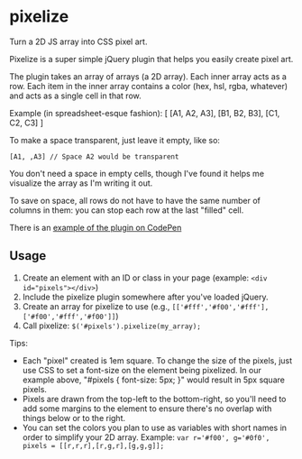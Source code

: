 pixelize
========

Turn a 2D JS array into CSS pixel art.

Pixelize is a super simple jQuery plugin that helps you easily create pixel art.

The plugin takes an array of arrays (a 2D array). Each inner array acts as a row. Each item in the inner array contains a color (hex, hsl, rgba, whatever) and acts as a single cell in that row. 

Example (in spreadsheet-esque fashion):
    [
      [A1, A2, A3],
      [B1, B2, B3],
      [C1, C2, C3]
    ]

To make a space transparent, just leave it empty, like so:

    [A1, ,A3] // Space A2 would be transparent

You don't need a space in empty cells, though I've found it helps me visualize the array as I'm writing it out.

To save on space, all rows do not have to have the same number of columns in them: you can stop each row at the last "filled" cell.

There is an [example of the plugin on CodePen](http://codepen.io/rglazebrook/pen/dAEoc)

Usage
-----

  1. Create an element with an ID or class in your page (example: `<div id="pixels"></div>`)
  2. Include the pixelize plugin somewhere after you've loaded jQuery.
  3. Create an array for pixelize to use (e.g., `[['#fff','#f00','#fff'],['#f00','#fff','#f00']]`)
  4. Call pixelize: `$('#pixels').pixelize(my_array);`

Tips:

  * Each "pixel" created is 1em square. To change the size of the pixels, just use CSS to set a font-size on the element being pixelized. In our example above, "#pixels { font-size: 5px; }" would result in 5px square pixels.
  * Pixels are drawn from the top-left to the bottom-right, so you'll need to add some margins to the element to ensure there's no overlap with things below or to the right.
  * You can set the colors you plan to use as variables with short names in order to simplify your 2D array. Example: `var r='#f00', g='#0f0', pixels = [[r,r,r],[r,g,r],[g,g,g]];`
